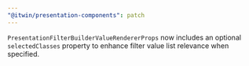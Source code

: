 ```yaml
---
"@itwin/presentation-components": patch
---
```


`PresentationFilterBuilderValueRendererProps` now includes an optional `selectedClasses` property to enhance filter value list relevance when specified.
